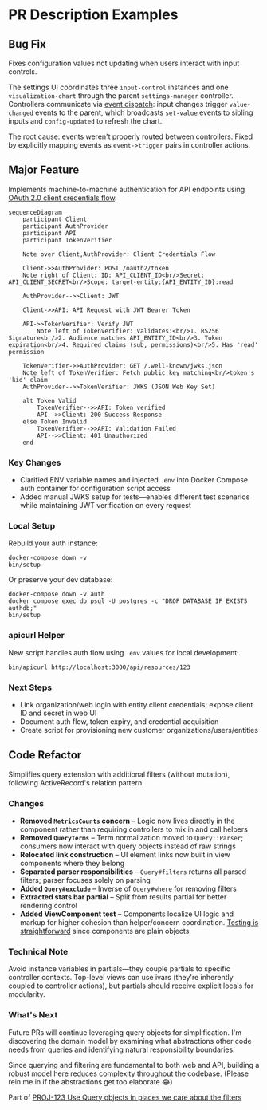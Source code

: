 # PR Description Examples

## Bug Fix

Fixes configuration values not updating when users interact with input controls.

The settings UI coordinates three `input-control` instances and one `visualization-chart` through the parent `settings-manager` controller. Controllers communicate via [event dispatch](https://example.com/docs/event-coordination): input changes trigger `value-changed` events to the parent, which broadcasts `set-value` events to sibling inputs and `config-updated` to refresh the chart.

The root cause: events weren't properly routed between controllers. Fixed by explicitly mapping events as `event->trigger` pairs in controller actions.

## Major Feature

Implements machine-to-machine authentication for API endpoints using [OAuth 2.0 client credentials flow](https://oauth.net/2/grant-types/client-credentials/).

```mermaid
sequenceDiagram
    participant Client
    participant AuthProvider
    participant API
    participant TokenVerifier

    Note over Client,AuthProvider: Client Credentials Flow

    Client->>AuthProvider: POST /oauth2/token
    Note right of Client: ID: API_CLIENT_ID<br/>Secret: API_CLIENT_SECRET<br/>Scope: target-entity:{API_ENTITY_ID}:read

    AuthProvider-->>Client: JWT

    Client->>API: API Request with JWT Bearer Token

    API->>TokenVerifier: Verify JWT
        Note left of TokenVerifier: Validates:<br/>1. RS256 Signature<br/>2. Audience matches API_ENTITY_ID<br/>3. Token expiration<br/>4. Required claims (sub, permissions)<br/>5. Has 'read' permission

    TokenVerifier->>AuthProvider: GET /.well-known/jwks.json
    Note left of TokenVerifier: Fetch public key matching<br/>token's 'kid' claim
    AuthProvider-->>TokenVerifier: JWKS (JSON Web Key Set)

    alt Token Valid
        TokenVerifier-->>API: Token verified
        API-->>Client: 200 Success Response
    else Token Invalid
        TokenVerifier-->>API: Validation Failed
        API-->>Client: 401 Unauthorized
    end
```

### Key Changes

* Clarified ENV variable names and injected `.env` into Docker Compose auth container for configuration script access
* Added manual JWKS setup for tests—enables different test scenarios while maintaining JWT verification on every request

### Local Setup

Rebuild your auth instance:

```
docker-compose down -v
bin/setup
```

Or preserve your dev database:

```
docker-compose down -v auth
docker compose exec db psql -U postgres -c "DROP DATABASE IF EXISTS authdb;"
bin/setup
```

### apicurl Helper

New script handles auth flow using `.env` values for local development:

```
bin/apicurl http://localhost:3000/api/resources/123
```

### Next Steps

* Link organization/web login with entity client credentials; expose client ID and secret in web UI
* Document auth flow, token expiry, and credential acquisition
* Create script for provisioning new customer organizations/users/entities

## Code Refactor

Simplifies query extension with additional filters (without mutation), following ActiveRecord's relation pattern.

### Changes

* **Removed `MetricsCounts` concern** – Logic now lives directly in the component rather than requiring controllers to mix in and call helpers
* **Removed `QueryTerms`** – Term normalization moved to `Query::Parser`; consumers now interact with query objects instead of raw strings
* **Relocated link construction** – UI element links now built in view components where they belong
* **Separated parser responsibilities** – `Query#filters` returns all parsed filters; parser focuses solely on parsing
* **Added `Query#exclude`** – Inverse of `Query#where` for removing filters
* **Extracted stats bar partial** – Split from results partial for better rendering control
* **Added ViewComponent test** – Components localize UI logic and markup for higher cohesion than helper/concern coordination. [Testing is straightforward](https://viewcomponent.org/guide/testing.html) since components are plain objects.

### Technical Note

Avoid instance variables in partials—they couple partials to specific controller contexts. Top-level views can use ivars (they're inherently coupled to controller actions), but partials should receive explicit locals for modularity.

### What's Next

Future PRs will continue leveraging query objects for simplification. I'm discovering the domain model by examining what abstractions other code needs from queries and identifying natural responsibility boundaries.

Since querying and filtering are fundamental to both web and API, building a robust model here reduces complexity throughout the codebase. (Please rein me in if the abstractions get too elaborate 😂)

Part of [PROJ-123 Use Query objects in places we care about the filters](https://example.com/issue/PROJ-123)